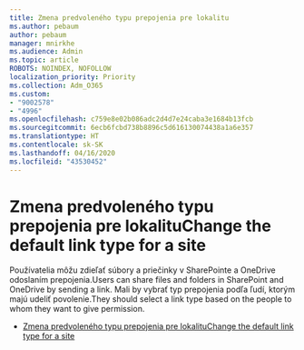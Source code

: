 ```yaml
---
title: Zmena predvoleného typu prepojenia pre lokalitu
ms.author: pebaum
author: pebaum
manager: mnirkhe
ms.audience: Admin
ms.topic: article
ROBOTS: NOINDEX, NOFOLLOW
localization_priority: Priority
ms.collection: Adm_O365
ms.custom:
- "9002578"
- "4996"
ms.openlocfilehash: c759e8e02b086adc2d4d7e24caba3e1684b13fcb
ms.sourcegitcommit: 6ecb6fcbd738b8896c5d616130074438a1a6e357
ms.translationtype: HT
ms.contentlocale: sk-SK
ms.lasthandoff: 04/16/2020
ms.locfileid: "43530452"
---
```

# <a name="change-the-default-link-type-for-a-site"></a><span data-ttu-id="89fe8-102">Zmena predvoleného typu prepojenia pre lokalitu</span><span class="sxs-lookup"><span data-stu-id="89fe8-102">Change the default link type for a site</span></span>

<span data-ttu-id="89fe8-103">Používatelia môžu zdieľať súbory a priečinky v SharePointe a OneDrive odoslaním prepojenia.</span><span class="sxs-lookup"><span data-stu-id="89fe8-103">Users can share files and folders in SharePoint and OneDrive by sending a link.</span></span> <span data-ttu-id="89fe8-104">Mali by vybrať typ prepojenia podľa ľudí, ktorým majú udeliť povolenie.</span><span class="sxs-lookup"><span data-stu-id="89fe8-104">They should select a link type based on the people to whom they want to give permission.</span></span>

- [<span data-ttu-id="89fe8-105">Zmena predvoleného typu prepojenia pre lokalitu</span><span class="sxs-lookup"><span data-stu-id="89fe8-105">Change the default link type for a site</span></span>](https://docs.microsoft.com/sharepoint/change-default-sharing-link)
